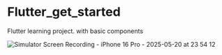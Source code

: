 # Flutter_get_started
Flutter learning project. with basic components


![Simulator Screen Recording - iPhone 16 Pro - 2025-05-20 at 23 54 12](https://github.com/user-attachments/assets/55fc7825-2aa5-443d-9c0c-31b6d0ad42f3)
